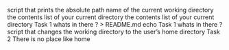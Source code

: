 script that prints the absolute path name of the current working directory
the contents list of your current directory
the contents list of your current directory
Task 1 whats in there ? > README.md
echo Task 1 whats in there ? 
script that changes the working directory to the user’s home directory
Task 2 There is no place like home
